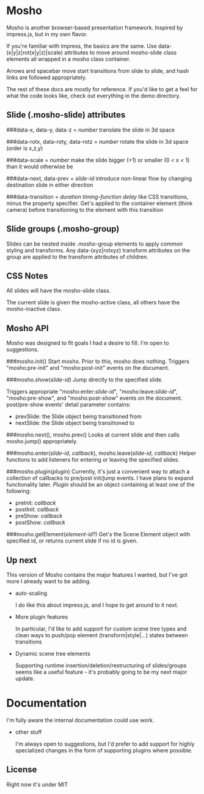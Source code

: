 Mosho
===
Mosho is another browser-based presentation framework. Inspired by impress.js, but in my own flavor.

If you're familiar with impress, the basics are the same. Use data-(x|y|z|rot(x|y|z)|scale) attributes to move around mosho-slide class elements all wrapped in a mosho class container.

Arrows and spacebar move start transitions from slide to slide, and hash links are followed appropriately.

The rest of these docs are mostly for reference. If you'd like to get a feel for what the code looks like, check out everything in the demo directory.

Slide (.mosho-slide) attributes
---

###data-x, data-y, data-z = *number*
translate the slide in 3d space

###data-rotx, data-roty, data-rotz = *number*
rotate the slide in 3d space (order is x,z,y)
 
###data-scale = *number*
make the slide bigger (>1) or smaller (0 < x < 1) than it would otherwise be

###data-next, data-prev = *slide-id*
introduce non-linear flow by changing destination slide in either direction
 
###data-transition = *duration timing-function delay*
like CSS transitions, minus the property specifier. Get's applied to the container
element (think camera) before transitioning to the element with this transition

Slide groups (.mosho-group)
---
Slides can be nested inside .mosho-group elements to apply common styling and transforms.
Any data-(xyz|rotxyz) transform attributes on the group are applied to the transform
attributes of children.

CSS Notes
---
All slides will have the mosho-slide class.

The current slide is given the mosho-active class, all others have the mosho-inactive class.

Mosho API
---
Mosho was designed to fit goals I had a desire to fill. I'm open to suggestions.

###mosho.init()
Start mosho. Prior to this, mosho does nothing. Triggers "mosho:pre-init" and "mosho:post-init" events on the document.

###mosho.show(*slide-id*)
Jump directly to the specified slide.

Triggers appropriate "mosho:enter:*slide-id*", "mosho:leave:*slide-id*",
"mosho:pre-show", and "mosho:post-show" events on the document.
post/pre-show events' detail parameter contains:

  * prevSlide: the Slide object being transitioned from
  * nextSlide: the Slide object being transitioned to

###mosho.next(), mosho.prev()
Looks at current slide and then calls mosho.jump() appropriately.

###mosho.enter(*slide-id*, *callback*), mosho.leave(*slide-id*, *callback*)
Helper functions to add listeners for entering or leaving the specified slides.

###mosho.plugin(*plugin*)
Currently, it's just a convenient way to attach a collection of callbacks to
pre/post init/jump events. I have plans to expand functionality later. *Plugin* should be an object containing at least one of the following:

 * preInit: *callback*
 * postInit: *callback*
 * preShow: *callback*
 * postShow: *callback*

###mosho.getElement(*element-id*?)
Get's the Scene Element object with specified id, or returns current slide if no id is given.

Up next
---
This version of Mosho contains the major features I wanted, but I've got more I already want to be adding.

 * auto-scaling
   
   I do like this about impress.js, and I hope to get around to it next.
 
 * More plugin features
   
   In particular, I'd like to add support for custom scene tree types and clean
   ways to push/pop element (transform|style|...) states between transitions
 
 * Dynamic scene tree elements
   
   Supporting runtime insertion/deletion/restructuring of slides/groups seems like
   a useful feature - it's probably going to be my next major update.
 
 # Documentation
   
   I'm fully aware the internal documentation could use work. 
 
 * other stuff
   
   I'm always open to suggestions, but I'd prefer to add support for highly specialized
   changes in the form of supporting plugins where possible.

License
---
Right now it's under MIT